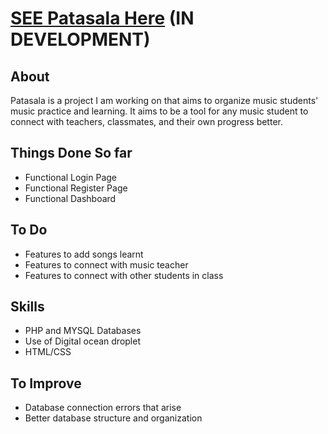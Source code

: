 # [SEE Patasala Here](http://67.205.188.205/patasala/register-login/login_home.php) (IN DEVELOPMENT)

## About
Patasala is a project I am working on that aims to organize music students' music practice and learning. It aims to be a tool for any music student to connect with teachers, classmates, 
and their own progress better.

## Things Done So far
- Functional Login Page
- Functional Register Page
- Functional Dashboard

## To Do
- Features to add songs learnt
- Features to connect with music teacher
- Features to connect with other students in class

## Skills
- PHP and MYSQL Databases
- Use of Digital ocean droplet
- HTML/CSS

## To Improve
- Database connection errors that arise
- Better database structure and organization

